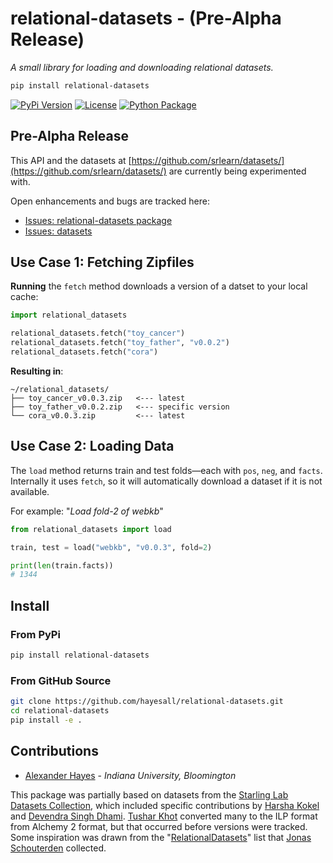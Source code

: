 # relational-datasets - (Pre-Alpha Release)

*A small library for loading and downloading relational datasets.*

```bash
pip install relational-datasets
```

[![PyPi Version](https://img.shields.io/pypi/v/relational-datasets)](https://pypi.org/project/relational-datasets/)
[![License](https://img.shields.io/github/license/hayesall/relational-datasets)](https://github.com/hayesall/relational-datasets/blob/main/LICENSE)
[![Python Package](https://github.com/hayesall/relational-datasets/actions/workflows/python-package.yml/badge.svg)](https://github.com/hayesall/relational-datasets/actions/workflows/python-package.yml)

## Pre-Alpha Release

This API and the datasets at
[https://github.com/srlearn/datasets/](https://github.com/srlearn/datasets/)
are currently being experimented with.

Open enhancements and bugs are tracked here:

- [Issues: relational-datasets package](https://github.com/hayesall/relational-datasets/issues)
- [Issues: datasets](https://github.com/srlearn/datasets/issues)

## Use Case 1: Fetching Zipfiles

**Running** the `fetch` method downloads a version of a datset to your local cache:

```python
import relational_datasets

relational_datasets.fetch("toy_cancer")
relational_datasets.fetch("toy_father", "v0.0.2")
relational_datasets.fetch("cora")
```

**Resulting in**:

```console
~/relational_datasets/
├── toy_cancer_v0.0.3.zip   <--- latest
├── toy_father_v0.0.2.zip   <--- specific version
└── cora_v0.0.3.zip         <--- latest
```

## Use Case 2: Loading Data

The `load` method returns train and test folds—each with `pos`, `neg`, and
`facts`. Internally it uses `fetch`, so it will automatically download a
dataset if it is not available.

For example: "*Load fold-2 of webkb*"

```python
from relational_datasets import load

train, test = load("webkb", "v0.0.3", fold=2)

print(len(train.facts))
# 1344
```

## Install

### From PyPi

```bash
pip install relational-datasets
```

### From GitHub Source

```bash
git clone https://github.com/hayesall/relational-datasets.git
cd relational-datasets
pip install -e .
```

## Contributions

- [Alexander Hayes](https://hayesall.com) - *Indiana University, Bloomington*

This package was partially based on datasets from the
[Starling Lab Datasets Collection](https://starling.utdallas.edu/datasets/),
which included specific contributions by
[Harsha Kokel](https://harshakokel.com/) and
[Devendra Singh Dhami](https://sites.google.com/view/devendradhami).
[Tushar Khot](https://allenai.org/team/tushark) converted many to the ILP
format from Alchemy 2 format, but that occurred before versions were tracked.
Some inspiration was drawn from the
"[RelationalDatasets](https://github.com/joschout/RelationalDatasets)" list that
[Jonas Schouterden](https://people.cs.kuleuven.be/~jonas.schouterden/) collected.
